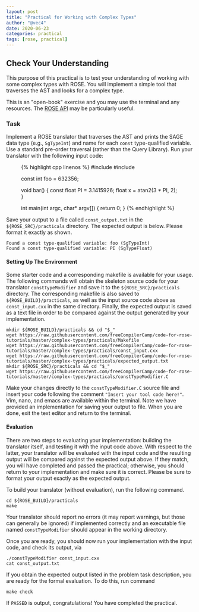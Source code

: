 ```yaml
---
layout: post
title: "Practical for Working with Complex Types"
author: "@vec4"
date: 2020-06-23
categories: practical
tags: [rose, practical]
---
```


## Check Your Understanding ##
This purpose of this practical is to test your understanding of working with some complex types with ROSE. You will implement a simple tool that traverses the AST and looks for a complex type.

This is an "open-book" exercise and you may use the terminal and any resources. The [ROSE API](http://rosecompiler.org/ROSE_HTML_Reference/index.html) may be particularly useful.

### Task ###
Implement a ROSE translator that traverses the AST and prints the SAGE data type (e.g., `SgTypeInt`) and name for each `const` type-qualified variable. Use a standard pre-order traversal (rather than the Query Library). Run your translator with the following input code:

<figure class="lineno-container">
{% highlight cpp linenos %}
#include <cstdint>
#include <cmath>

const int foo = 632356;

void bar() {
	const float PI = 3.1415926;
	float x = atan2(3 * PI, 2);
}

int main(int argc, char* argv[]) {
	return 0;
}
{% endhighlight %}
</figure>

Save your output to a file called `const_output.txt` in the `${ROSE_SRC}/practicals` directory. The expected output is below. Please format it exactly as shown.

```
Found a const type-qualified variable: foo (SgTypeInt)
Found a const type-qualified variable: PI (SgTypeFloat)
```

#### Setting Up The Environment ####
Some starter code and a corresponding makefile is available for your usage. The following commands will obtain the skeleton source code for your translator `constTypeModifier` and save it to the `${ROSE_SRC}/practicals` directory. The corresponding makefile is also saved to `${ROSE_BUILD}/practicals`, as well as the input source code above as `const_input.cxx` in the same directory. Finally, the expected output is saved as a text file in order to be compared against the output generated by your implementation.

```.term1
mkdir ${ROSE_BUILD}/practicals && cd "$_"
wget https://raw.githubusercontent.com/freeCompilerCamp/code-for-rose-tutorials/master/complex-types/practicals/Makefile
wget https://raw.githubusercontent.com/freeCompilerCamp/code-for-rose-tutorials/master/complex-types/practicals/const_input.cxx
wget https://raw.githubusercontent.com/freeCompilerCamp/code-for-rose-tutorials/master/complex-types/practicals/expected_output.txt
mkdir ${ROSE_SRC}/practicals && cd "$_"
wget https://raw.githubusercontent.com/freeCompilerCamp/code-for-rose-tutorials/master/complex-types/practicals/constTypeModifier.C
```

Make your changes directly to the `constTypeModifier.C` source file and insert your code following the comment `"Insert your tool code here!"`. Vim, nano, and emacs are available within the terminal. Note we have provided an implementation for saving your output to file. When you are done, exit the text editor and return to the terminal.

#### Evaluation ####
There are two steps to evaluating your implementation: building the translator itself, and testing it with the input code above. With respect to the latter, your translator will be evaluated with the input code and the resulting output will be compared against the expected output above. If they match, you will have completed and passed the practical; otherwise, you should return to your implementation and make sure it is correct. Please be sure to format your output exactly as the expected output.

To build your translator (without evaluation), run the following command.
```.term1
cd ${ROSE_BUILD}/practicals
make
```
Your translator should report no errors (it may report warnings, but those can generally be ignored) if implemented correctly and an executable file named `constTypeModifier` should appear in the working directory.

Once you are ready, you should now run your implementation with the input code, and check its output, via
```.term1
./constTypeModifier const_input.cxx
cat const_output.txt
```
If you obtain the expected output listed in the problem task description, you are ready for the formal evaluation. To do this, run command
```.term1
make check
```
If `PASSED` is output, congratulations! You have completed the practical.
